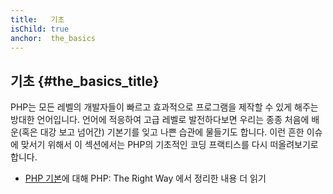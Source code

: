 ```yaml
---
title:   기초 
isChild: true
anchor:  the_basics
---
```


## 기초 {#the_basics_title}

PHP는 모든 레벨의 개발자들이 빠르고 효과적으로 프로그램을 제작할 수 있게 해주는 방대한 언어입니다. 언어에 적응하여
고급 레벨로 발전하다보면 우리는 종종 처음에 배운(혹은 대강 보고 넘어간) 기본기를 잊고 나쁜 습관에 물들기도 합니다.
이런 흔한 이슈에 맞서기 위해서 이 섹션에서는 PHP의 기초적인 코딩 프랙티스를 다시 떠올려보기로 합니다.

* [PHP 기본](/php-the-right-way/pages/The-Basics.html)에 대해 PHP: The Right Way 에서 정리한 내용 더 읽기
